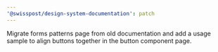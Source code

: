 ```yaml
---
'@swisspost/design-system-documentation': patch
---
```


Migrate forms patterns page from old documentation and add a usage sample to align buttons together in the button component page.
